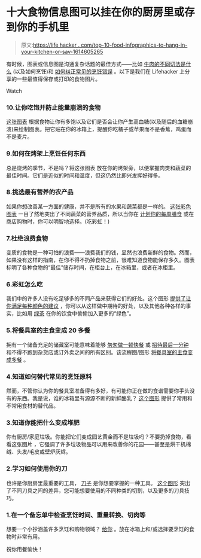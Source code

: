 # 十大食物信息图可以挂在你的厨房里或存到你的手机里

> 原文:[https://life hacker . com/top-10-food-infographics-to-hang-in-your-kitchen-or-sav-1614605265](https://lifehacker.com/top-10-food-infographics-to-hang-in-your-kitchen-or-sav-1614605265)

有时候，图表或信息图是沟通复杂话题的最佳方式——比如 [牛肉的不同切法是什么](https://lifehacker.com/this-guide-to-cuts-of-beef-makes-sure-you-re-never-conf-5993235) (以及如何烹饪)和 [如何纠正常见的烹饪错误](http://lifehacker.com/learn-about-and-solve-three-common-cooking-mistakes-wit-5904655) 。以下是我们在 Lifehacker 上分享的一些最值得保存或打印的食物图片。

Watch

### 10.让你吃饱并防止能量崩溃的食物

[这张图表](http://lifehacker.com/are-bananas-much-better-than-cookies-foods-that-keep-y-5895525) 根据食物让你有多饱以及它们是否会让你产生高血糖(以及随后的血糖崩溃)来绘制图表。把它贴在你的冰箱上，提醒你吃橘子或苹果而不是香蕉，鸡蛋而不是麦片。

### 9.如何在烤架上烹饪任何东西

总是烧烤的季节，不是吗？将这张图表 放在你的烤架旁，以便掌握肉类和蔬菜的最佳时间。它们是近似的时间和温度，但这仍然比即兴发挥好得多。

### 8.挑选最有营养的农产品

如果你想改善某一方面的健康，并不是所有的水果和蔬菜都是一样的。 [这张彩色图表](http://lifehacker.com/this-color-coded-chart-helps-you-pick-the-most-nutritio-5994343) 一目了然地突出了不同蔬菜的营养品质，所以当你在 [计划你的每周膳食](http://lifehacker.com/how-to-plan-your-weekly-meals-stress-free-30791921) 或在商店购物时，你可以明智地选择。(吃彩虹！)

### 7.杜绝浪费食物

变质的食物是一种可怕的浪费——浪费我们的钱，显然也浪费新鲜的食物。然而，如果没有这样的指南，在你不得不扔掉食物之前，很难知道食物能保存多久。图表标明了各种食物的“最佳”储存时间，在柜台上，在冰箱里，或者在冰柜里。

### 6.彩虹怎么吃

我们中的许多人没有吃足够多的不同产品来获得它们的好处。这个图形 [提供了让你满足每种颜色的建议](http://lifehacker.com/this-infographic-shows-the-phytonutrients-you-need-to-s-1547268141) ，你可以从这样做中期待的好处，以及其他各种各样的事实，比如用 [绿茶](http://lifehacker.com/why-tea-is-so-healthy-for-you-and-how-to-get-the-most-1460167162) 在你的饮食中偷偷加入更多的“绿色”。

### 5.将餐具室的主食变成 20 多餐

拥有一个储备充足的储藏室可能意味着能够 [匆匆做一顿快餐](http://i.kinja-img.com/gawker-media/image/upload/s--2RuPrla6--/c_fit,fl_progressive,q_80,w_636/18x39y4mng4uqjpg.jpg) 或 [招待最后一分钟](http://lifehacker.com/the-things-you-should-have-in-your-pantry-to-entertain-1481434716) 和不得不跑到杂货店或订外卖之间的所有区别。该流程图/图形 [将餐具室的主食变成多餐](http://lifehacker.com/make-20-cheap-healthy-meals-from-pantry-staples-with-t-1148254792) 。

### 4.知道如何替代常见的烹饪原料

然而，不管你认为你的餐具室准备得有多好，有可能你正在做的食谱需要你手头没有的东西。我是说，谁的冰箱里有源源不断的新鲜酪乳？ [这个图形](http://lifehacker.com/this-infographic-gives-you-substitutes-for-common-ingre-1585824869) 提供了常用和不常用食材的替代品。

### 3.知道你能把什么变成堆肥

你有厨房/家庭垃圾。你能把它们变成园艺黄金而不是垃圾吗？不要扔掉食物，看看这张图片 ，它强调了许多垃圾物品可以用来改善你的花园——甚至是烘干机棉绒、头发/毛皮或壁炉灰烬。

### 2.学习如何使用你的刀

也许是你厨房里最重要的工具， [刀子](http://lifehacker.com/perfect-your-knife-skills-with-this-chef-s-guide-to-kni-5951434) 是你想要掌握的一种工具。 [这个图形](http://visual.ly/hone-your-chops-chefs-guide-knives) 突出了不同刀具之间的差异，您可能想要使用的不同种类的切割，以及更多的刀具技巧。

### 1.在一个备忘单中检查烹饪时间、重量转换、切肉等

想要一个小抄涵盖许多烹饪和购物领域？ [给你](http://lifehacker.com/this-kitchen-cheat-sheet-has-weights-measures-cuts-of-1458393112) 。放在冰箱上和/或选择要烹饪的食物时非常有用。

祝你用餐愉快！